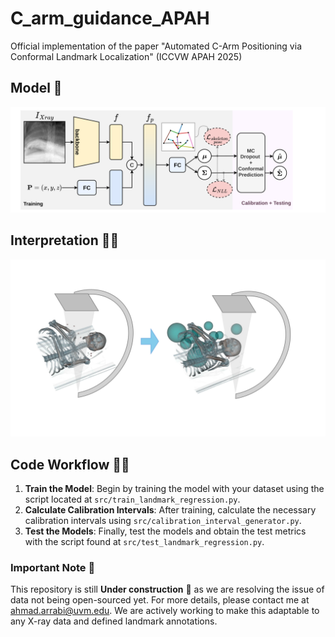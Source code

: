 # C_arm_guidance_APAH
Official implementation of the paper "Automated C-Arm Positioning via Conformal Landmark Localization" (ICCVW APAH 2025)

## Model 🤖
![model](assets/main_model.svg)

## Interpretation 👨‍🏫
![prediction](assets/conformal_score.svg)

## Code Workflow 👨‍💻
1. **Train the Model**: Begin by training the model with your dataset using the script located at `src/train_landmark_regression.py`.
2. **Calculate Calibration Intervals**: After training, calculate the necessary calibration intervals using `src/calibration_interval_generator.py`.
3. **Test the Models**: Finally, test the models and obtain the test metrics with the script found at `src/test_landmark_regression.py`.

### Important Note 🚨
This repository is still **Under construction** 🚧 as we are resolving the issue of data not being open-sourced yet. For more details, please contact me at [ahmad.arrabi@uvm.edu](mailto:ahmad.arrabi@uvm.edu). We are actively working to make this adaptable to any X-ray data and defined landmark annotations.



